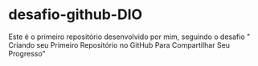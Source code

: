 # desafio-github-DIO
Este é o primeiro repositório desenvolvido por mim, seguindo o desafio " Criando seu Primeiro Repositório no GitHub Para Compartilhar Seu Progresso"
